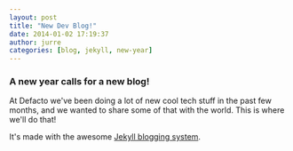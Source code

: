 ```yaml
---
layout: post
title: "New Dev Blog!"
date: 2014-01-02 17:19:37
author: jurre
categories: [blog, jekyll, new-year]
---
```


### A new year calls for a new blog!

At Defacto we've been doing a lot of new cool tech stuff in the past few months,
and we wanted to share some of that with the world. This is where we'll do that!

It's made with the awesome [Jekyll blogging system][jekyll].

[jekyll]:    http://jekyllrb.com
